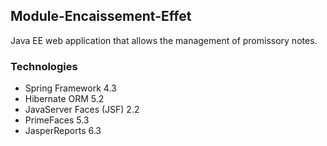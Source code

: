 ## Module-Encaissement-Effet
Java EE web application that allows the management of promissory notes.
### Technologies
- Spring Framework 4.3
- Hibernate ORM 5.2
- JavaServer Faces (JSF) 2.2
- PrimeFaces 5.3
- JasperReports 6.3
